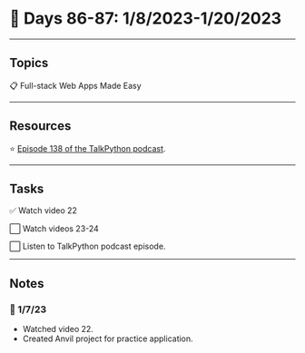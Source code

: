 # :calendar: Days 86-87: 1/8/2023-1/20/2023

---

## Topics

:clipboard: Full-stack Web Apps Made Easy

---

## Resources

:star: [Episode 138 of the TalkPython podcast](https://talkpython.fm/episodes/show/138/anvil-all-web-all-python).

---

## Tasks

:white_check_mark: Watch video 22

:white_large_square: Watch videos 23-24

:white_large_square: Listen to TalkPython podcast episode.

---

## Notes

### :notebook: 1/7/23

- Watched video 22.
- Created Anvil project for practice application.
